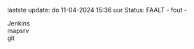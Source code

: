laatste update: 
do 11-04-2024 15:36   uur 
Status: FAALT - fout - 
<div class="service R">Jenkins</div><div class="service R">mapsrv</div><div class="service R">git</div>